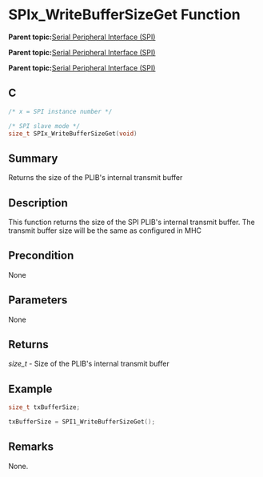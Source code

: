 # SPIx\_WriteBufferSizeGet Function

**Parent topic:**[Serial Peripheral Interface \(SPI\)](GUID-246C53F6-3912-4437-AEC8-C2262CEF3EF6.md)

**Parent topic:**[Serial Peripheral Interface \(SPI\)](GUID-CBD5BFEF-57AB-4CA0-92C0-00CB1A72D686.md)

**Parent topic:**[Serial Peripheral Interface \(SPI\)](GUID-84F93473-4002-4DDD-A28F-9BF9DB6B7C3E.md)

## C

```c
/* x = SPI instance number */

/* SPI slave mode */
size_t SPIx_WriteBufferSizeGet(void)
```

## Summary

Returns the size of the PLIB's internal transmit buffer

## Description

This function returns the size of the SPI PLIB's internal transmit buffer. The transmit buffer size will be the same as configured in MHC

## Precondition

None

## Parameters

None

## Returns

*size\_t* - Size of the PLIB's internal transmit buffer

## Example

```c
size_t txBufferSize;

txBufferSize = SPI1_WriteBufferSizeGet();

```

## Remarks

None.

